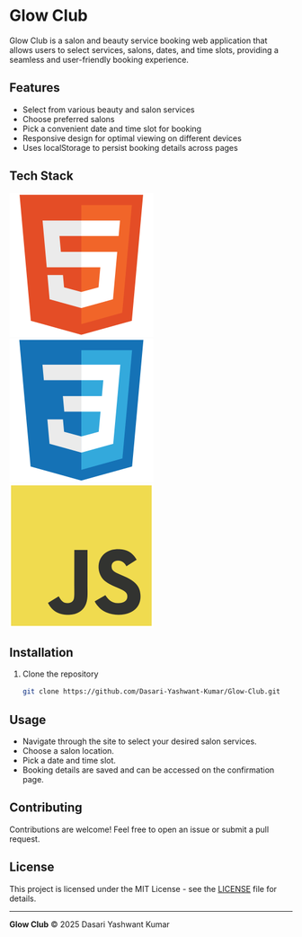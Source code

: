 # Glow Club

Glow Club is a salon and beauty service booking web application that allows users to select services, salons, dates, and time slots, providing a seamless and user-friendly booking experience.

## Features

- Select from various beauty and salon services
- Choose preferred salons
- Pick a convenient date and time slot for booking
- Responsive design for optimal viewing on different devices
- Uses localStorage to persist booking details across pages

## Tech Stack

![HTML5](https://raw.githubusercontent.com/devicons/devicon/master/icons/html5/html5-original.svg)  
![CSS3](https://raw.githubusercontent.com/devicons/devicon/master/icons/css3/css3-original.svg)  
![JavaScript](https://raw.githubusercontent.com/devicons/devicon/master/icons/javascript/javascript-original.svg)

## Installation

1. Clone the repository
   ```bash
   git clone https://github.com/Dasari-Yashwant-Kumar/Glow-Club.git
   ```


## Usage

- Navigate through the site to select your desired salon services.
- Choose a salon location.
- Pick a date and time slot.
- Booking details are saved and can be accessed on the confirmation page.

## Contributing

Contributions are welcome! Feel free to open an issue or submit a pull request.

## License

This project is licensed under the MIT License - see the [LICENSE](LICENSE) file for details.

---

**Glow Club** © 2025 Dasari Yashwant Kumar
